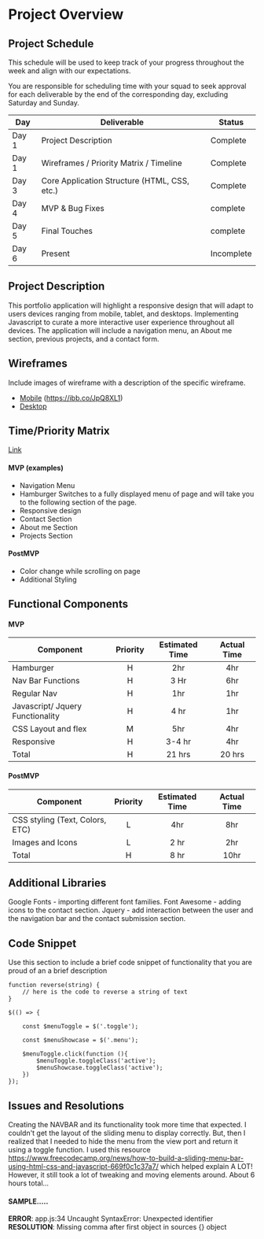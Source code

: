 # Project Overview

## Project Schedule
This schedule will be used to keep track of your progress throughout the week and align with our expectations.

You are responsible for scheduling time with your squad to seek approval for each deliverable by the end of the corresponding day, excluding Saturday and Sunday.

|  Day | Deliverable | Status
|---|---| ---|
|Day 1| Project Description | Complete
|Day 1| Wireframes / Priority Matrix / Timeline | Complete
|Day 3| Core Application Structure (HTML, CSS, etc.) | Complete
|Day 4| MVP & Bug Fixes | complete
|Day 5| Final Touches | complete
|Day 6| Present | Incomplete


## Project Description

This portfolio application will highlight a responsive design that will adapt to users devices ranging from mobile, tablet, and desktops. Implementing Javascript to curate a more interactive user experience throughout all devices. The application will include a navigation menu, an About me section, previous projects, and a contact form. 

## Wireframes

Include images of wireframe with a description of the specific wireframe.   

- [Mobile](https://ibb.co/vdLDwfd) (https://ibb.co/JpQ8XL1) 
- [Desktop](https://ibb.co/2y0zxMV)


## Time/Priority Matrix 

[Link](https://ibb.co/BLjYWnV)

#### MVP (examples)

- Navigation Menu
- Hamburger Switches to a fully displayed menu of page and will take you to the following section of the page. 
- Responsive design 
- Contact Section
- About me Section
- Projects Section

#### PostMVP 

- Color change while scrolling on page 
- Additional Styling

## Functional Components

#### MVP
| Component | Priority | Estimated Time | Actual Time |
| --- | :---: |  :---: | :---: | 
| Hamburger | H | 2hr | 4hr | 
| Nav Bar Functions | H | 3 Hr | 6hr | 
| Regular Nav | H | 1hr |  1hr |
| Javascript/ Jquery Functionality | H | 4 hr| 1hr |  
| CSS Layout and flex| M | 5hr | 4hr | 
| Responsive | H | 3-4 hr | 4hr | 
| Total | H | 21 hrs| 20 hrs |

#### PostMVP
| Component | Priority | Estimated Time | Actual Time |
| --- | :---: |  :---: | :---: | 
| CSS styling (Text, Colors, ETC) | L | 4hr | 8hr | 
| Images and Icons | L | 2 hr | 2hr |
| Total | H | 8 hr| 10hr |

## Additional Libraries
Google Fonts - importing different font families.
Font Awesome - adding icons to the contact section.
Jquery - add interaction between the user and the navigation bar and the contact submission section. 
## Code Snippet

Use this section to include a brief code snippet of functionality that you are proud of an a brief description  

```
function reverse(string) {
	// here is the code to reverse a string of text
}

$(() => {

    const $menuToggle = $('.toggle');
    
    const $menuShowcase = $('.menu');
    
    $menuToggle.click(function (){
        $menuToggle.toggleClass('active');
        $menuShowcase.toggleClass('active');
    })
});

```

## Issues and Resolutions
Creating the NAVBAR and its functionality took more time that expected. I couldn't get the layout of the sliding menu to display correctly. But, then I realized that I needed to hide the menu from the view port and return it using a toggle function. I used this resource https://www.freecodecamp.org/news/how-to-build-a-sliding-menu-bar-using-html-css-and-javascript-669f0c1c37a7/ which helped explain A LOT! However, it still took a lot of tweaking and moving elements around. About 6 hours total...

#### SAMPLE.....
**ERROR**: app.js:34 Uncaught SyntaxError: Unexpected identifier                                
**RESOLUTION**: Missing comma after first object in sources {} object